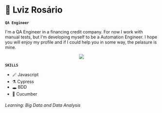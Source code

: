 # 🦇 Lviz Rosário

**`QA Engineer`**

<p>I'm a QA Engineer in a financing credit company. For now I work with manual tests, but I'm developing myself to be a Automation Engineer. I hope you will enjoy my profile and if I could help you in some way, the pelasure is mine.</p>


<p align="center" width="100%">
    <img src="[https://...thumbs-up.gif](https://media1.giphy.com/media/3o7WTL4qQCbbLLV2Pm/giphy.gif">
</p>


**`SKILLS`**

<ul>
  <li>🪄 Javascript</li>
  <li>⚗️ Cypress</li>
  <li>🕳️ BDD</li>
  <li>📃 Cucumber</li>
</ul>


<h6>
Learning: Big Data and Data Analysis
</h6>
